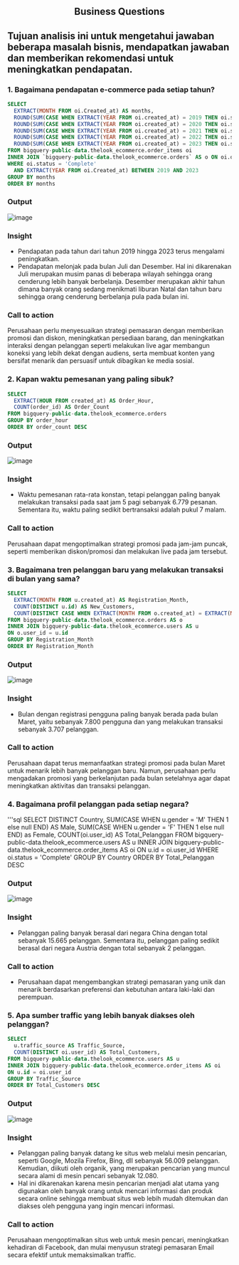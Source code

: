 ## <p align="center"> Business Questions
Tujuan analisis ini untuk mengetahui jawaban beberapa masalah bisnis, mendapatkan jawaban dan memberikan rekomendasi untuk meningkatkan pendapatan.
---

### 1. Bagaimana pendapatan e-commerce pada setiap tahun?
```sql
SELECT
  EXTRACT(MONTH FROM oi.Created_at) AS months,
  ROUND(SUM(CASE WHEN EXTRACT(YEAR FROM oi.created_at) = 2019 THEN oi.sale_price * o.num_of_item ELSE 0 END), 2) AS Revenue_2019,
  ROUND(SUM(CASE WHEN EXTRACT(YEAR FROM oi.created_at) = 2020 THEN oi.sale_price * o.num_of_item ELSE 0 END), 2) AS Revenue_2020,
  ROUND(SUM(CASE WHEN EXTRACT(YEAR FROM oi.created_at) = 2021 THEN oi.sale_price * o.num_of_item ELSE 0 END), 2) AS Revenue_2021,
  ROUND(SUM(CASE WHEN EXTRACT(YEAR FROM oi.created_at) = 2022 THEN oi.sale_price * o.num_of_item ELSE 0 END), 2) AS Revenue_2022,
  ROUND(SUM(CASE WHEN EXTRACT(YEAR FROM oi.created_at) = 2023 THEN oi.sale_price * o.num_of_item ELSE 0 END), 2) AS Revenue_2023
FROM bigquery-public-data.thelook_ecommerce.order_items oi
INNER JOIN `bigquery-public-data.thelook_ecommerce.orders` AS o ON oi.order_id = o.order_id
WHERE oi.status = 'Complete'
  AND EXTRACT(YEAR FROM oi.Created_at) BETWEEN 2019 AND 2023
GROUP BY months
ORDER BY months
```
### Output
![image](https://github.com/agnesmtyas/TheLook-Ecommerce-Analysis/assets/161667923/4c7460e9-1505-4434-ac4b-3e415d886e5f)

### Insight
* Pendapatan pada tahun dari tahun 2019 hingga 2023 terus mengalami peningkatkan.
* Pendapatan melonjak pada bulan Juli dan Desember. Hal ini dikarenakan Juli merupakan musim panas di beberapa wilayah sehingga orang cenderung lebih banyak berbelanja. Desember merupakan akhir tahun dimana banyak orang sedang menikmati liburan Natal dan tahun baru sehingga orang cenderung berbelanja pula pada bulan ini.

### Call to action
Perusahaan perlu menyesuaikan strategi pemasaran dengan memberikan promosi dan diskon, meningkatkan persediaan barang, dan meningkatkan interaksi dengan pelanggan seperti melakukan live agar membangun koneksi yang lebih dekat dengan audiens, serta membuat konten yang bersifat menarik dan persuasif untuk dibagikan ke media sosial.

### 2. Kapan waktu pemesanan yang paling sibuk?
```sql
SELECT
  EXTRACT(HOUR FROM created_at) AS Order_Hour,
  COUNT(order_id) AS Order_Count
FROM bigquery-public-data.thelook_ecommerce.orders
GROUP BY order_hour
ORDER BY order_count DESC
```

### Output
![image](https://github.com/agnesmtyas/TheLook-Ecommerce-Analysis/assets/161667923/2f00ee1e-cac0-4807-b1b1-4e3a41459acc)

### Insight
* Waktu pemesanan rata-rata konstan, tetapi pelanggan paling banyak melakukan transaksi pada saat jam 5 pagi sebanyak 6.779 pesanan. Sementara itu, waktu paling sedikit bertransaksi adalah pukul 7 malam.

### Call to action
Perusahaan dapat mengoptimalkan strategi promosi pada jam-jam puncak, seperti memberikan diskon/promosi dan melakukan live pada jam tersebut. 

### 3. Bagaimana tren pelanggan baru yang melakukan transaksi di bulan yang sama?
```sql
SELECT
  EXTRACT(MONTH FROM u.created_at) AS Registration_Month,
  COUNT(DISTINCT u.id) AS New_Customers,
  COUNT(DISTINCT CASE WHEN EXTRACT(MONTH FROM o.created_at) = EXTRACT(MONTH FROM delivered_at) THEN user_id END) AS Returning_Customers
FROM bigquery-public-data.thelook_ecommerce.orders AS o
INNER JOIN bigquery-public-data.thelook_ecommerce.users AS u
ON o.user_id = u.id
GROUP BY Registration_Month
ORDER BY Registration_Month
```

### Output
![image](https://github.com/agnesmtyas/TheLook-Ecommerce-Analysis/assets/161667923/77a80e39-1ea9-4669-8e8a-6a87b30d186f)

### Insight
* Bulan dengan registrasi pengguna paling banyak berada pada bulan Maret, yaitu sebanyak 7.800 pengguna dan yang melakukan transaksi sebanyak 3.707 pelanggan.

###  Call to action
Perusahaan dapat terus memanfaatkan strategi promosi pada bulan Maret untuk menarik lebih banyak pelanggan baru. Namun, perusahaan perlu mengadakan promosi yang berkelanjutan pada bulan setelahnya agar dapat meningkatkan aktivitas dan transaksi pelanggan.

### 4. Bagaimana profil pelanggan pada setiap negara? 
'''sql
SELECT 
  DISTINCT Country, 
  SUM(CASE WHEN u.gender = 'M' THEN 1 else null END) AS Male,
  SUM(CASE WHEN u.gender = 'F' THEN 1 else null END) as Female,
  COUNT(oi.user_id) AS Total_Pelanggan
FROM bigquery-public-data.thelook_ecommerce.users AS u
INNER JOIN bigquery-public-data.thelook_ecommerce.order_items AS oi
ON u.id = oi.user_id
WHERE oi.status = 'Complete'
GROUP BY Country
ORDER BY Total_Pelanggan DESC

### Output
![image](https://github.com/agnesmtyas/TheLook-Ecommerce-Analysis/assets/161667923/8be17bdf-1a3d-4df8-92a3-70f46f187cb8)

### Insight 
* Pelanggan paling banyak berasal dari negara China dengan total sebanyak 15.665 pelanggan. Sementara itu, pelanggan paling sedikit berasal dari negara Austria dengan total sebanyak 2 pelanggan.

### Call to action
* Perusahaan dapat mengembangkan strategi pemasaran yang unik dan menarik berdasarkan preferensi dan kebutuhan antara laki-laki dan perempuan.

### 5. Apa sumber traffic yang lebih banyak diakses oleh pelanggan?
```sql
SELECT
  u.traffic_source AS Traffic_Source,
  COUNT(DISTINCT oi.user_id) AS Total_Customers,
FROM bigquery-public-data.thelook_ecommerce.users AS u
INNER JOIN bigquery-public-data.thelook_ecommerce.order_items AS oi
ON u.id = oi.user_id
GROUP BY Traffic_Source
ORDER BY Total_Customers DESC
```
### Output
![image](https://github.com/agnesmtyas/TheLook-Ecommerce-Analysis/assets/161667923/fc7a5f71-5baa-4bc6-9360-d58753895fa4)

### Insight
* Pelanggan paling banyak datang ke situs web melalui mesin pencarian, seperti Google, Mozila Firefox, Bing, dll sebanyak 56.009 pelanggan. Kemudian, diikuti oleh organik, yang merupakan pencarian yang muncul secara alami di mesin pencari sebanyak 12.080.
* Hal ini dikarenakan karena mesin pencarian menjadi alat utama yang digunakan oleh banyak orang untuk mencari informasi dan produk secara online sehingga membuat situs web lebih mudah ditemukan dan diakses oleh pengguna yang ingin mencari informasi.

### Call to action
Perusahaan mengoptimalkan situs web untuk mesin pencari, meningkatkan kehadiran di Facebook, dan mulai menyusun strategi pemasaran Email secara efektif untuk memaksimalkan traffic.
